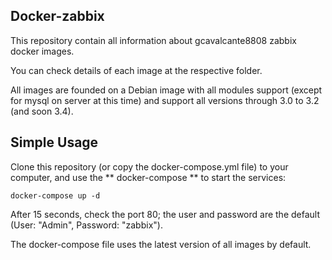 Docker-zabbix
-------------

This repository contain all information about gcavalcante8808 zabbix docker images.

You can check details of each image at the respective folder.

All images are founded on a Debian image with all modules support (except for mysql on server at this time) and support all versions through 3.0 to 3.2 (and soon 3.4).

Simple Usage
------------

Clone this repository (or copy the docker-compose.yml file) to your computer, and use the ** docker-compose ** to start the services:

``` docker-compose up -d ```

After 15 seconds, check the port 80; the user and password are the default (User: "Admin", Password: "zabbix").

The docker-compose file uses the latest version of all images by default.
